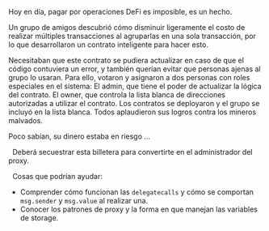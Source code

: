 Hoy en día, pagar por operaciones DeFi es imposible, es un hecho.

Un grupo de amigos descubrió cómo disminuir ligeramente el costo de realizar múltiples transacciones al agruparlas en una sola transacción, por lo que desarrollaron un contrato inteligente para hacer esto.

Necesitaban que este contrato se pudiera actualizar en caso de que el código contuviera un error, y también querían evitar que personas ajenas al grupo lo usaran. Para ello, votaron y asignaron a dos personas con roles especiales en el sistema:
El admin, que tiene el poder de actualizar la lógica del contrato.
El owner, que controla la lista blanca de direcciones autorizadas a utilizar el contrato.
Los contratos se deployaron y el grupo se incluyó en la lista blanca. Todos aplaudieron sus logros contra los mineros malvados.

Poco sabían, su dinero estaba en riesgo ...

&nbsp;
Deberá secuestrar esta billetera para convertirte en el administrador del proxy.

&nbsp;
Cosas que podrían ayudar:
* Comprender cómo funcionan las `delegatecalls` y cómo se comportan `msg.sender` y `msg.value` al realizar una.
* Conocer los patrones de proxy y la forma en que manejan las variables de storage.